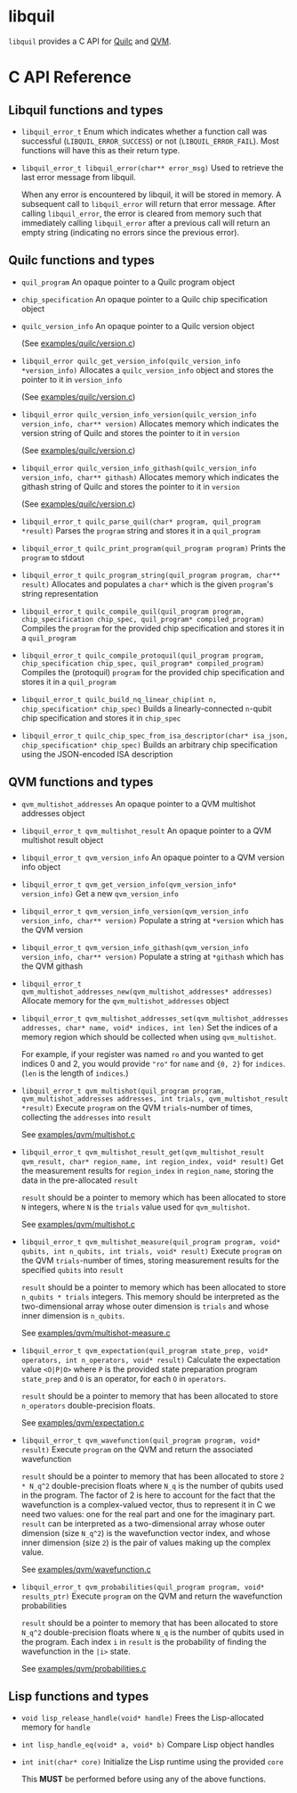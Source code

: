 # libquil

`libquil` provides a C API for [Quilc](https://github.com/quil-lang/quilc) and [QVM](https://github.com/quil-lang/qvm).

# C API Reference

## Libquil functions and types

- `libquil_error_t`
  Enum which indicates whether a function call was successful (`LIBQUIL_ERROR_SUCCESS`) or not (`LIBQUIL_ERROR_FAIL`). Most functions will have this as their return type.
- `libquil_error_t libquil_error(char** error_msg)`
  Used to retrieve the last error message from libquil.

  When any error is encountered by libquil, it will be stored in memory. A subsequent call to `libquil_error` will return that error message. After calling `libquil_error`, the error is cleared from memory such that immediately calling `libquil_error` after a previous call will return an empty string (indicating no errors since the previous error).

## Quilc functions and types

- `quil_program`
  An opaque pointer to a Quilc program object
- `chip_specification`
  An opaque pointer to a Quilc chip specification object
- `quilc_version_info`
  An opaque pointer to a Quilc version object

  (See [examples/quilc/version.c](examples/quilc/version.c))
- `libquil_error quilc_get_version_info(quilc_version_info *version_info)`
  Allocates a `quilc_version_info` object and stores the pointer to it in `version_info`

  (See [examples/quilc/version.c](examples/quilc/version.c))
- `libquil_error quilc_version_info_version(quilc_version_info version_info, char** version)`
  Allocates memory which indicates the version string of Quilc and stores the pointer to it in `version`

  (See [examples/quilc/version.c](examples/quilc/version.c))
- `libquil_error quilc_version_info_githash(quilc_version_info version_info, char** githash)`
  Allocates memory which indicates the githash string of Quilc and stores the pointer to it in `version`

  (See [examples/quilc/version.c](examples/quilc/version.c))
- `libquil_error_t quilc_parse_quil(char* program, quil_program *result)`
  Parses the `program` string and stores it in a `quil_program`
- `libquil_error_t quilc_print_program(quil_program program)`
  Prints the `program` to stdout
- `libquil_error_t quilc_program_string(quil_program program, char** result)`
  Allocates and populates a `char*` which is the given `program`'s string representation
- `libquil_error_t quilc_compile_quil(quil_program program, chip_specification chip_spec, quil_program* compiled_program)`
  Compiles the `program` for the provided chip specification and stores it in a `quil_program`
- `libquil_error_t quilc_compile_protoquil(quil_program program, chip_specification chip_spec, quil_program* compiled_program)`
  Compiles the (protoquil) `program` for the provided chip specification and stores it in a `quil_program`
- `libquil_error_t quilc_build_nq_linear_chip(int n, chip_specification* chip_spec)`
  Builds a linearly-connected `n`-qubit chip specification and stores it in `chip_spec`
- `libquil_error_t quilc_chip_spec_from_isa_descriptor(char* isa_json, chip_specification* chip_spec)`
  Builds an arbitrary chip specification using the JSON-encoded ISA description

## QVM functions and types

- `qvm_multishot_addresses`
  An opaque pointer to a QVM multishot addresses object
- `libquil_error_t qvm_multishot_result`
  An opaque pointer to a QVM multishot result object
- `libquil_error_t qvm_version_info`
  An opaque pointer to a QVM version info object
- `libquil_error_t qvm_get_version_info(qvm_version_info* version_info)`
  Get a new `qvm_version_info`
- `libquil_error_t qvm_version_info_version(qvm_version_info version_info, char** version)`
  Populate a string at `*version` which has the QVM version
- `libquil_error_t qvm_version_info_githash(qvm_version_info version_info, char** version)`
  Populate a string at `*githash` which has the QVM githash
- `libquil_error_t qvm_multishot_addresses_new(qvm_multishot_addresses* addresses)`
  Allocate memory for the `qvm_multishot_addresses` object
- `libquil_error_t qvm_multishot_addresses_set(qvm_multishot_addresses addresses, char* name, void* indices, int len)`
  Set the indices of a memory region which should be collected when using `qvm_multishot`.

  For example, if your register was named `ro` and you wanted to get indices 0 and 2, you would provide `"ro"` for `name` and `{0, 2}` for `indices`. (`len` is the length of `indices`.)
- `libquil_error_t qvm_multishot(quil_program program, qvm_multishot_addresses addresses, int trials, qvm_multishot_result *result)`
  Execute `program` on the QVM `trials`-number of times, collecting the `addresses` into `result`

  See [examples/qvm/multishot.c](examples/qvm/multishot.c)
- `libquil_error_t qvm_multishot_result_get(qvm_multishot_result qvm_result, char* region_name, int region_index, void* result)`
  Get the measurement results for `region_index` in `region_name`, storing the data in the pre-allocated `result` 

  `result` should be a pointer to memory which has been allocated to store `N` integers, where `N` is the `trials` value used for `qvm_multishot`.

  See [examples/qvm/multishot.c](examples/qvm/multishot.c)
- `libquil_error_t qvm_multishot_measure(quil_program program, void* qubits, int n_qubits, int trials, void* result)`
  Execute `program` on the QVM `trials`-number of times, storing measurement results for the specified `qubits` into `result`

  `result` should be a pointer to memory which has been allocated to store `n_qubits * trials` integers. This memory should be interpreted as the two-dimensional array whose outer dimension is `trials` and whose inner dimension is `n_qubits`.

  See [examples/qvm/multishot-measure.c](examples/qvm/multishot-measure.c)
- `libquil_error_t qvm_expectation(quil_program state_prep, void* operators, int n_operators, void* result)`
  Calculate the expectation value `<O|P|O>` where `P` is the provided state preparation program `state_prep` and `O` is an operator, for each `O` in `operators`.

  `result` should be a pointer to memory that has been allocated to store `n_operators` double-precision floats.

  See [examples/qvm/expectation.c](examples/qvm/expectation.c)
- `libquil_error_t qvm_wavefunction(quil_program program, void* result)`
  Execute `program` on the QVM and return the associated wavefunction

  `result` should be a pointer to memory that has been allocated to store `2 * N_q^2` double-precision floats where `N_q` is the number of qubits used in the program. The factor of 2 is here to account for the fact that the wavefunction is a complex-valued vector, thus to represent it in C we need two values: one for the real part and one for the imaginary part. `result` can be interpreted as a two-dimensional array whose outer dimension (size `N_q^2`) is the wavefunction vector index, and whose inner dimension (size `2`) is the pair of values making up the complex value.

  See [examples/qvm/wavefunction.c](examples/qvm/wavefunction.c)
- `libquil_error_t qvm_probabilities(quil_program program, void* results_ptr)`
  Execute `program` on the QVM and return the wavefunction probabilities

  `result` should be a pointer to memory that has been allocated to store `N_q^2` double-precision floats where `N_q` is the number of qubits used in the program. Each index `i` in `result` is the probability of finding the wavefunction in the `|i>` state.

  See [examples/qvm/probabilities.c](examples/qvm/probabilities.c)

## Lisp functions and types

- `void lisp_release_handle(void* handle)`
  Frees the Lisp-allocated memory for `handle`
- `int lisp_handle_eq(void* a, void* b)`
  Compare Lisp object handles
- `int init(char* core)`
  Initialize the Lisp runtime using the provided `core`

  This **MUST** be performed before using any of the above functions.


